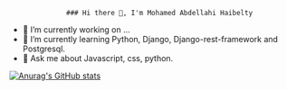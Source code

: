                   ### Hi there 👋, I'm Mohamed Abdellahi Haibelty
- 🔭 I’m currently working on ...
- 🌱 I’m currently learning Python, Django, Django-rest-framework and Postgresql.
- 💬 Ask me about Javascript, css, python.

[![Anurag's GitHub stats](https://github-readme-stats.vercel.app/api?username=mohamed-abdelahi-haibelty)](https://github.com/anuraghazra/github-readme-stats)


<!--
**mohamed-abdelahi-haibelty/mohamed-abdelahi-haibelty** is a ✨ _special_ ✨ repository because its `README.md` (this file) appears on your GitHub profile.

Here are some ideas to get you started:

- 🔭 I’m currently working on ...
- 🌱 I’m currently learning Python, Django, Django-rest-framework and Postgresql.
- 💬 Ask me about Javascript, css, python.

